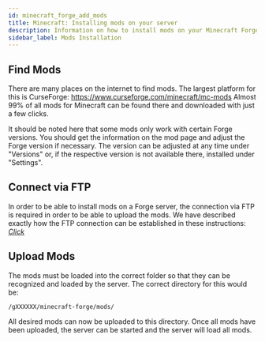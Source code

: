 ```yaml
---
id: minecraft_forge_add_mods
title: Minecraft: Installing mods on your server
description: Information on how to install mods on your Minecraft Forge server from ZAP-Hosting.com - ZAP-Hosting.com documentation
sidebar_label: Mods Installation
---
```


## Find Mods

There are many places on the internet to find mods. The largest platform for this is CurseForge: https://www.curseforge.com/minecraft/mc-mods Almost 99% of all mods for Minecraft can be found there and downloaded with just a few clicks.

It should be noted here that some mods only work with certain Forge versions. You should get the information on the mod page and adjust the Forge version if necessary. The version can be adjusted at any time under "Versions" or, if the respective version is not available there, installed under "Settings".

## Connect via FTP

In order to be able to install mods on a Forge server, the connection via FTP is required in order to be able to upload the mods. We have described exactly how the FTP connection can be established in these instructions: [*Click*](https://zap-hosting.com/guides/docs/en/gameserver_ftpaccess/)

## Upload Mods

The mods must be loaded into the correct folder so that they can be recognized and loaded by the server. The correct directory for this would be:

``/gXXXXXX/minecraft-forge/mods/``

All desired mods can now be uploaded to this directory. Once all mods have been uploaded, the server can be started and the server will load all mods.
